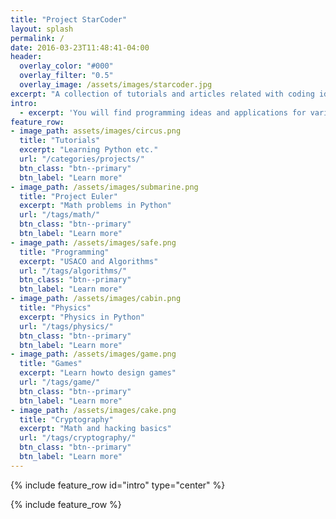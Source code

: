 ```yaml
---
title: "Project StarCoder"
layout: splash
permalink: /
date: 2016-03-23T11:48:41-04:00
header:
  overlay_color: "#000"
  overlay_filter: "0.5"
  overlay_image: /assets/images/starcoder.jpg
excerpt: "A collection of tutorials and articles related with coding ideas."
intro:
  - excerpt: 'You will find programming ideas and applications for various K12 subjects including algorithms / math / physics / games / cryptography'
feature_row:
- image_path: assets/images/circus.png
  title: "Tutorials"
  excerpt: "Learning Python etc."
  url: "/categories/projects/"
  btn_class: "btn--primary"
  btn_label: "Learn more"
- image_path: /assets/images/submarine.png
  title: "Project Euler"
  excerpt: "Math problems in Python"
  url: "/tags/math/"
  btn_class: "btn--primary"
  btn_label: "Learn more"
- image_path: /assets/images/safe.png
  title: "Programming"
  excerpt: "USACO and Algorithms"
  url: "/tags/algorithms/"
  btn_class: "btn--primary"
  btn_label: "Learn more"
- image_path: /assets/images/cabin.png
  title: "Physics"
  excerpt: "Physics in Python"
  url: "/tags/physics/"
  btn_class: "btn--primary"
  btn_label: "Learn more"
- image_path: /assets/images/game.png
  title: "Games"
  excerpt: "Learn howto design games"
  url: "/tags/game/"
  btn_class: "btn--primary"
  btn_label: "Learn more"
- image_path: /assets/images/cake.png
  title: "Cryptography"
  excerpt: "Math and hacking basics"
  url: "/tags/cryptography/"
  btn_class: "btn--primary"
  btn_label: "Learn more"
---
```


{% include feature_row id="intro" type="center" %}

{% include feature_row %}
